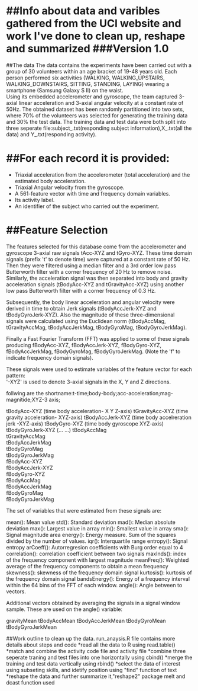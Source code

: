 ##Info about data and varibles gathered from the UCI website and work I've done to clean up, reshape and summarized
###Version 1.0
======================================
##The data
The data contains the experiments have been carried out with a group of 30 volunteers within an
age bracket of 19-48 years old. Each person performed six activities (WALKING, WALKING_UPSTAIRS, WALKING_DOWNSTAIRS,
 SITTING, STANDING, LAYING) wearing a smartphone (Samsung Galaxy S II) on the waist.   
Using its embedded accelerometer and gyroscope, the team captured 3-axial linear acceleration and 
3-axial angular velocity at a constant rate of 50Hz. The obtained dataset has been randomly partitioned into two sets, 
where 70% of the volunteers was selected for generating the training data and 30% the test data.
The training data and test data were both split into three seperate file:subject_.txt(responding subject
information),X_.txt(all the data) and Y_.txt(responding activity).   

##For each record it is provided:
======================================

* Triaxial acceleration from the accelerometer (total acceleration) and the estimated body acceleration.
* Triaxial Angular velocity from the gyroscope. 
* A 561-feature vector with time and frequency domain variables. 
* Its activity label. 
* An identifier of the subject who carried out the experiment.

##Feature Selection 
=================

The features selected for this database come from the accelerometer and gyroscope 3-axial raw 
signals tAcc-XYZ and tGyro-XYZ. These time domain signals (prefix 't' to denote time) were 
captured at a constant rate of 50 Hz. Then they were filtered using a median filter and a 3rd 
order low pass Butterworth filter with a corner frequency of 20 Hz to remove noise. Similarly, 
the acceleration signal was then separated into body and gravity acceleration signals 
(tBodyAcc-XYZ and tGravityAcc-XYZ) using another low pass Butterworth filter with a corner 
frequency of 0.3 Hz. 

Subsequently, the body linear acceleration and angular velocity were derived in time to obtain 
Jerk signals (tBodyAccJerk-XYZ and tBodyGyroJerk-XYZ). Also the magnitude of these 
three-dimensional signals were calculated using the Euclidean norm (tBodyAccMag, tGravityAccMag,
 tBodyAccJerkMag, tBodyGyroMag, tBodyGyroJerkMag). 

Finally a Fast Fourier Transform (FFT) was applied to some of these signals producing 
fBodyAcc-XYZ, fBodyAccJerk-XYZ, fBodyGyro-XYZ, fBodyAccJerkMag, fBodyGyroMag, fBodyGyroJerkMag.
 (Note the 'f' to indicate frequency domain signals). 

These signals were used to estimate variables of the feature vector for each pattern:  
'-XYZ' is used to denote 3-axial signals in the X, Y and Z directions.

follwing are the shortname:t-time;body-body;acc-acceleration;mag-magnitide;XYZ-3 axis;

tBodyAcc-XYZ  (time body acceleration- X Y Z-axis)
tGravityAcc-XYZ (time gravity acceleration- XYZ-axis)
tBodyAccJerk-XYZ (time body accelreration jerk -XYZ-axis)
tBodyGyro-XYZ     (time body gyroscope XYZ-axis)
tBodyGyroJerk-XYZ (... ...)
tBodyAccMag       
tGravityAccMag    
tBodyAccJerkMag   
tBodyGyroMag      
tBodyGyroJerkMag  
fBodyAcc-XYZ      
fBodyAccJerk-XYZ  
fBodyGyro-XYZ     
fBodyAccMag       
fBodyAccJerkMag   
fBodyGyroMag      
fBodyGyroJerkMag  

The set of variables that were estimated from these signals are: 

mean(): Mean value
std(): Standard deviation
mad(): Median absolute deviation 
max(): Largest value in array
min(): Smallest value in array
sma(): Signal magnitude area
energy(): Energy measure. Sum of the squares divided by the number of values. 
iqr(): Interquartile range 
entropy(): Signal entropy
arCoeff(): Autorregresion coefficients with Burg order equal to 4
correlation(): correlation coefficient between two signals
maxInds(): index of the frequency component with largest magnitude
meanFreq(): Weighted average of the frequency components to obtain a mean frequency
skewness(): skewness of the frequency domain signal 
kurtosis(): kurtosis of the frequency domain signal 
bandsEnergy(): Energy of a frequency interval within the 64 bins of the FFT of each window.
angle(): Angle between to vectors.

Additional vectors obtained by averaging the signals in a signal window sample. These are used on
the angle() variable:

gravityMean
tBodyAccMean
tBodyAccJerkMean
tBodyGyroMean
tBodyGyroJerkMean

##Work outline to clean up the data. run_anaysis.R file contains more details about steps and code 
*read all the data to R using read.table()
*match and combine the activity code file and activity file
*combine three seperate traning and test files into one horizontally using cbind()
*merge the training and test data vertically using rbind()
*select the data of interest using subseting skills, and idetify position using "find" function of text
*reshape the data and further summarize it,"reshape2" package melt and dcast function used